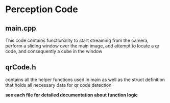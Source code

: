 # Perception Code

## main.cpp
This code contains functionality to start streaming from the camera, perform a sliding window over the main image, and attempt to locate a qr code, and consequently a cube in the window

## qrCode.h
contains all the helper functions used in main as well as the struct definition that holds all necessary data for qr code detection

**see each file for detailed documentation about function logic**
